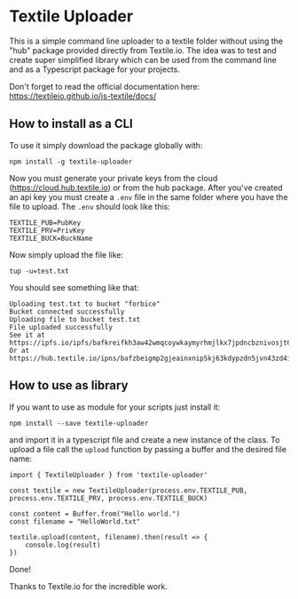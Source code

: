 # Textile Uploader

This is a simple command line uploader to a textile folder without using the "hub" package provided directly from Textile.io. The idea was to test and create super simplified library which can be used from the command line and as a Typescript package for your projects.

Don't forget to read the official documentation here: https://textileio.github.io/js-textile/docs/

## How to install as a CLI

To use it simply download the package globally with:

```
npm install -g textile-uploader
```

Now you must generate your private keys from the cloud (https://cloud.hub.textile.io) or from the hub package. After you've created an api key you must create a `.env` file in the same folder where you have the file to upload. The `.env` should look like this:

```
TEXTILE_PUB=PubKey
TEXTILE_PRV=PrivKey
TEXTILE_BUCK=BuckName
```

Now simply upload the file like:

```
tup -u=test.txt
```

You should see something like that:

```
Uploading test.txt to bucket "forbice"
Bucket connected successfully
Uploading file to bucket test.txt
File uploaded successfully
See it at https://ipfs.io/ipfs/bafkreifkh3aw42wmqcoywkaymyrhmjlkx7jpdncbznivosjt6pkl2ek5ce
Or at https://hub.textile.io/ipns/bafzbeigmp2gjeainxnip5kj63kdypzdn5jvn43zd4i3sy6wj54sevwjcya/test.txt
```

## How to use as library

If you want to use as module for your scripts just install it:

```
npm install --save textile-uploader
```

and import it in a typescript file and create a new instance of the class. To upload a file call the `upload` function by passing a buffer and the desired file name:

```
import { TextileUploader } from 'textile-uploader'

const textile = new TextileUploader(process.env.TEXTILE_PUB, process.env.TEXTILE_PRV, process.env.TEXTILE_BUCK)

const content = Buffer.from("Hello world.")
const filename = "HelloWorld.txt"

textile.upload(content, filename).then(result => {
    console.log(result)
})
```

Done!

Thanks to Textile.io for the incredible work.